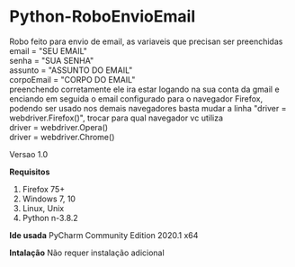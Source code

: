 # Python-RoboEnvioEmail
Robo feito para envio de email, as variaveis que precisan ser preenchidas<br>
email = "SEU EMAIL"<br>
senha = "SUA SENHA"<br>
assunto = "ASSUNTO DO EMAIL"<br>
corpoEmail = "CORPO DO EMAIL"<br>
preenchendo corretamente ele ira estar logando na sua conta da gmail e enciando em seguida o email
configurado para o navegador Firefox, podendo ser usado nos demais navegadores
basta mudar a linha "driver = webdriver.Firefox()", trocar para qual navegador vc utiliza<br>
driver = webdriver.Opera()<br>
driver = webdriver.Chrome()<br>

Versao 1.0

<b>Requisitos</b>
<ol>
 <li>Firefox 75+</li>
 <li>Windows 7, 10</li>
 <li>Linux, Unix</li>
 <li>Python n-3.8.2</li>
</ol>

<b>Ide usada</b>
PyCharm Community Edition 2020.1 x64

<b>Intalação</b>
Não requer instalação adicional
